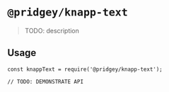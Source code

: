# `@pridgey/knapp-text`

> TODO: description

## Usage

```
const knappText = require('@pridgey/knapp-text');

// TODO: DEMONSTRATE API
```
